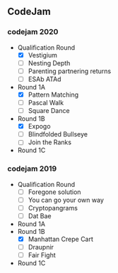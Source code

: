 <h2>CodeJam</h2>    

<h3>codejam 2020</h3>

* Qualification Round
  - [x] Vestigium<br>
  - [ ] Nesting Depth<br>
  - [ ] Parenting partnering returns<br>
  - [ ] ESAb ATAd<br>
* Round 1A     
  - [x] Pattern Matching<br>
  - [ ] Pascal Walk<br>
  - [ ] Square Dance<br>
* Round 1B      
  - [x] Expogo<br>
  - [ ] Blindfolded Bullseye<br>
  - [ ] Join the Ranks<br>
* Round 1C

<h3>codejam 2019</h3>

* Qualification Round
  - [ ] Foregone solution<br>
  - [ ] You can go your own way<br>
  - [ ] Cryptopangrams<br>
  - [ ] Dat Bae<br>
* Round 1A
* Round 1B     
  - [x] Manhattan Crepe Cart<br>
  - [ ] Draupnir<br>  
  - [ ] Fair Fight<br>
* Round 1C
